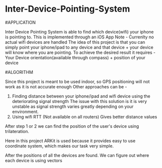# Inter-Device-Pointing-System

#APPLICATION 

Inter Device Pointing System is able to find which device(wifi) your iphone is pointing to.
This is implemented through an iOS App
Note - Currenlty no actual wifi devices are handled
The idea of this project is that you can simply point your iphone/ipad to any device and that device + your device will know where you are pointing. 
To achieve the desired result it requires - Your Device orientation(available through compass) + position of your device

#ALGORITHM

Since this project is meant to be used indoor, so GPS positioning will not work as it is not accurate enough
Other approaches can be - 
 1) Finding distance between your iphone/ipad and wifi device using the deteriorating signal strength
    The issue with this solution is it is very unstable as signal strength varies greatly depending on your environment. 
 2) Using wifi RTT (Not available on all routers)
     Gives better distance values
  
  After step 1 or 2 we can find the position of the user's device using  trilateration. 
  
  
  Here in this project ARKit is used because it provides easy to use coordinate system, which makes our task very simple.
  
  After the positions of all the devices are found. We can figure out where each device is using vectors
  
 
